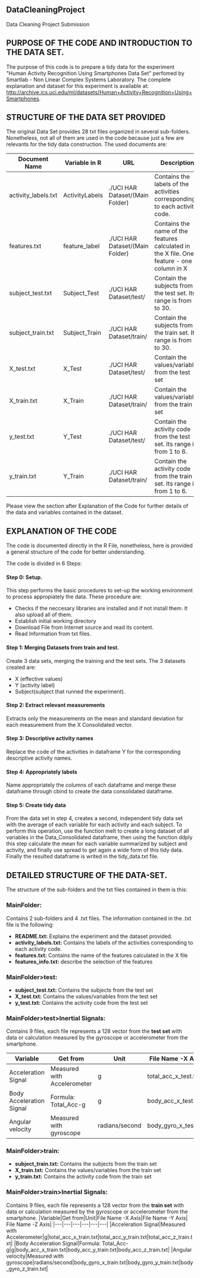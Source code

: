 ##  DataCleaningProject
Data Cleaning Project Submission

## PURPOSE OF THE CODE AND INTRODUCTION TO THE DATA SET. 
The purpose of this code is to prepare a tidy data for the experiment "Human Activity Recognition Using Smartphones Data Set" perfomed by Smartlab - Non Linear Complex Systems Laboratory. The complete explanation and dataset for this experiment is available at: http://archive.ics.uci.edu/ml/datasets/Human+Activity+Recognition+Using+Smartphones. 

## STRUCTURE OF THE DATA SET PROVIDED
The original Data Set provides 28 txt files organized in several sub-folders. Nonetheless, not all of them are used in the code because just a few are relevants for the tidy data construction. The used documents are:

|Document Name   | Variable in R| URL  | Description  | 
|---|---|---|---|
|activity_labels.txt|ActivityLabels|./UCI HAR Dataset/(Main Folder)|Contains the labels of the activities corresponding to each activity code.|
|features.txt|feature_label|./UCI HAR Dataset/(Main Folder)|Contains the name of the features calculated in the X file. One feature - one column in X|
|subject_test.txt|Subject_Test|./UCI HAR Dataset/test/|Contain the subjects from the test set. Its range is from 1 to 30.|   
|subject_train.txt|Subject_Train|./UCI HAR Dataset/train/|Contain the subjects from the train set. Its range is from 1 to 30.|   
|X_test.txt|X_Test|./UCI HAR Dataset/test/|Contain the values/variables from the test set|   
|X_train.txt|X_Train|./UCI HAR Dataset/train/|Contain the values/variables from the train set|   
|y_test.txt|Y_Test|./UCI HAR Dataset/test/|Contain the activity code from the test set. Its range is from 1 to 6.|   
|y_train.txt|Y_Train|./UCI HAR Dataset/train/|Contain the activity code from the train set. Its range is from 1 to 6.|   

Please view the section after Explanation of the Code for further details of the data and variables contained in the dataset. 

## EXPLANATION OF THE CODE
The code is documented directly in the R File, nonetheless, here is provided a general structure of the code for better understanding. 

The code is divided in 6 Steps:
#### Step 0: Setup. 
This step performs the basic procedures to set-up the working environment to process appropiately the data. These procedure are: 
- Checks if the neccesary libraries are installed and if not install them. It also upload all of them. 
- Establish initial working directory
- Download File from Internet source and read its content. 
- Read Information from txt files.         
#### Step 1: Merging Datasets from train and test. 
Create 3 data sets, merging the training and the test sets. The 3 datasets created are:
- X (effective values)
- Y (activity label) 
- Subject(subject that runned the experiment).
#### Step 2: Extract relevant measurements
Extracts only the measurements on the mean and standard deviation for each measurement from the X Consolidated vector. 
#### Step 3: Descriptive activity names
Replace the code of the activities in dataframe Y for the corresponding descriptive activity names. 
#### Step 4: Appropriately labels
Name appropriately the columns of each dataframe and merge these dataframe through cbind to create the data consolidated dataframe. 
#### Step 5: Create tidy data
From the data set in step 4, creates a second, independent tidy data set with the average of each variable for each activity and each subject. 
To perform this operation, use the function melt to create a long dataset of all variables in the Data_Consolidated dataframe, then using the function ddply this step calculate the mean for each variable summarized by subject and activity, and finally use spread to get again a wide form of this tidy data. Finally the resulted dataframe is writed in the tidy_data.txt file. 

## DETAILED STRUCTURE OF THE DATA-SET. 
The structure of the sub-folders and the txt files contained in them is this:

### MainFolder: 
Contains 2 sub-folders and 4 .txt files. The information contained in the .txt file is the following: 
- **README.txt:** Explains the experiment and the dataset provided. 
- **activity_labels.txt:** Contains the labels of the activities corresponding to each activity code. 
- **features.txt:** Contains the name of the features calculated in the X file
- **features_info.txt:** describe the selection of the features 

### MainFolder>test:
- **subject_test.txt:** Contains the subjects from the test set
- **X_test.txt:** Contains the values/variables from the test set
- **y_test.txt:** Contains the activity code from the test set

### MainFolder>test>Inertial Signals:
Contains 9 files, each file represents a 128 vector from the **test set** with data or calculation measured by the gyroscope or accelerometer from the smartphone.

|Variable|Get from|Unit|File Name -X Axis|File Name -Y Axis| File Name -Z Axis| 
|---|---|---|---|---|---|
|Acceleration Signal|Measured with Accelerometer|g|total_acc_x_test.txt|total_acc_y_test.txt|total_acc_z_test.txt| 
|Body Acceleration Signal|Formula: Total_Acc-g|g|body_acc_x_test.txt|body_acc_y_test.txt|body_acc_z_test.txt| 
|Angular velocity|Measured with gyroscope|radians/second|body_gyro_x_test.txt|body_gyro_y_test.txt|body_gyro_z_test.txt| 

### MainFolder>train:
- **subject_train.txt:** Contains the subjects from the train set
- **X_train.txt:** Contains the values/variables from the train set
- **y_train.txt:** Contains the activity code from the train set

### MainFolder>train>Inertial Signals:
Contains 9 files, each file represents a 128 vector from the **train set** with data or calculation measured by the gyroscope or accelerometer from the smartphone.
|Variable|Get from|Unit|File Name -X Axis|File Name -Y Axis| File Name -Z Axis| 
|---|---|---|---|---|---|
|Acceleration Signal|Measured with Accelerometer|g|total_acc_x_train.txt|total_acc_y_train.txt|total_acc_z_train.txt| 
|Body Acceleration Signal|Formula: Total_Acc-g|g|body_acc_x_train.txt|body_acc_y_train.txt|body_acc_z_train.txt| 
|Angular velocity|Measured with gyroscope|radians/second|body_gyro_x_train.txt|body_gyro_y_train.txt|body_gyro_z_train.txt| 
